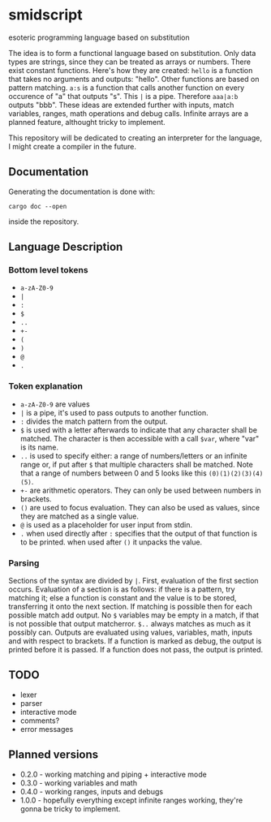 # smidscript
esoteric programming language based on substitution

The idea is to form a functional language based on substitution.
Only data types are strings, since they can be treated as arrays or numbers.
There exist constant functions. 
Here's how they are created: `hello` is a function that takes no arguments and outputs: "hello".
Other functions are based on pattern matching. `a:s` is a function that calls another function on every occurence of "a"
that outputs "s".
This `|` is a pipe.
Therefore `aaa|a:b` outputs "bbb".
These ideas are extended further with inputs, match variables,
ranges, math operations and debug calls.
Infinite arrays are a planned feature, althought tricky to implement.

This repository will be dedicated to creating an interpreter for the language,
I might create a compiler in the future.

## Documentation
Generating the documentation is done with:
```
cargo doc --open
```
inside the repository.

## Language Description

### Bottom level tokens
+ `a-zA-Z0-9`
+ `|`
+ `:`
+ `$`
+ `..`
+ `+-`
+ `(`
+ `)`
+ `@`
+ `.`

### Token explanation
+ `a-zA-Z0-9` are values
+ `|` is a pipe, it's used to pass outputs to another function.
+ `:` divides the match pattern from the output.
+ `$` is used with a letter afterwards to indicate that any character shall be matched.
The character is then accessible with a call `$var`, where "var" is its name.
+ `..` is used to specify either: a range of numbers/letters or an infinite range or,
if put after `$` that multiple characters shall be matched. Note that a range of numbers
between 0 and 5 looks like this `(0)(1)(2)(3)(4)(5)`.
+ `+-` are arithmetic operators. They can only be used between numbers in brackets.
+ `()` are used to focus evaluation. They can also be used as values, since they are matched
as a single value.
+ `@` is used as a placeholder for user input from stdin.
+ `.` when used directly after `:` specifies that the output of that function is
to be printed. when used after `()` it unpacks the value.

### Parsing
Sections of the syntax are divided by `|`.
First, evaluation of the first section occurs.
Evaluation of a section is as follows: if there is a pattern, try matching it;
else a function is constant and the value is to be stored, transferring it onto the next
section. If matching is possible then for each possible match add output. No `$` variables
may be empty in a match, if that is not possible that output matcherror.
`$..` always matches as much as it possibly can.
Outputs are evaluated using values, variables, math, inputs and with respect to brackets.
If a function is marked as debug, the output is printed before it is passed.
If a function does not pass, the output is printed.

## TODO
+ lexer
+ parser
+ interactive mode
+ comments?
+ error messages

## Planned versions
+ 0.2.0 - working matching and piping + interactive mode
+ 0.3.0 - working variables and math
+ 0.4.0 - working ranges, inputs and debugs
+ 1.0.0 - hopefully everything except infinite ranges working,
they're gonna be tricky to implement.
